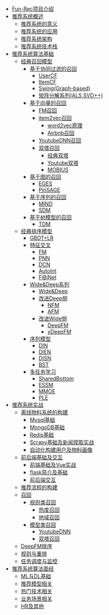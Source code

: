<!-- docs/_sidebar.md -->

* [Fun-Rec项目介绍](/)
* [推荐系统概述]()
    * [推荐系统的意义](/推荐系统概述/推荐系统的意义)
    * [推荐系统的应用](/推荐系统概述/推荐系统的应用)
    * [推荐系统架构](/推荐系统概述/推荐系统架构)
    * [推荐系统技术栈](/推荐系统概述/推荐系统技术栈)
* [推荐系统算法基础]()  
    * [经典召回模型](/推荐算法基础/经典召回模型/)
        * [基于协同过滤的召回](/推荐算法基础/经典召回模型/基于统计的召回/)
            * [UserCF]()
            * [ItemCF]()
            * [Swing(Graph-based)]()
            * [矩阵分解系列(ALS,SVD++)]()
        * [基于向量的召回](/推荐算法基础/经典召回模型/基于向量的召回/)
            * [FM召回]()
            * [item2vec召回]()
                * [word2vec原理]()
                * [Airbnb召回]()
            * [YoutubeDNN召回]()
            * [双塔召回]()
                * [经典双塔]()
                * [Youtube双塔]()
                * [MOBIUS]()
        * [基于图的召回]()
            * [EGES]()
            * [PinSAGE]()
        * [基于序列的召回]()
            * [MIND]()
            * [SDM]()
        * [基于树模型的召回]()
            * [TDM]()
    * [经典排序模型]()
        * [GBDT+LR](/推荐算法基础/经典排序模型/GBDT+LR)
        * [特征交叉](/推荐算法基础/经典排序模型/特征交叉/readme)
            * [FM](/推荐算法基础/经典排序模型/特征交叉/FM)
            * [PNN](/推荐算法基础/经典排序模型/特征交叉/PNN)
            * [DCN](/推荐算法基础/经典排序模型/特征交叉/DCN)
            * [AutoInt]()
            * [FiBiNet]()
        * [Wide&Deep系列]()
            * [Wide&Deep](/推荐算法基础/经典排序模型/Wide&Deep系列/Wide&Deep)
            * [改进Deep侧]()
                * [NFM](/推荐算法基础/经典排序模型/Wide&Deep系列/NFM)
                * [AFM](/推荐算法基础/经典排序模型/Wide&Deep系列/AFM)
            * [改进Wide侧]()
                * [DeepFM]()
                * [xDeepFM]()
        * [序列模型]()
            * [DIN]()
            * [DIEN]()
            * [DISN]()
            * [BST]()
        * [多任务学习]()
            * [SharedBottom]()
            * [ESSM]()
            * [MMOE]()
            * [PLE]()
* [推荐系统实战]()
    * [离线物料系统的构建]()
        * [Mysql基础]()
        * [MongoDB基础]()
        * [Redis基础]()
        * [Scrapy基础及新闻爬取实战]()
        * [自动化构建用户及物料画像]()
    * [前后端基础及交互]()
        * [前端基础及Vue实战]()
        * [flask简介及基础]()
        * [前后端交互]()
    * [推荐流程的构建]()
    * [召回]()
        - [规则类召回]()
            - [热度召回]()
            - [地域召回]()
        - [模型类召回]()
            - [YoutubeDNN]()
            - [双塔召回]()
    * [DeepFM排序]()
    * [规则与重排]()
    * [任务调度与监控]()
* [推荐系统算法面经]()
    * [ML与DL基础](/推荐系统算法面经/ML与DL基础)
    * [推荐模型相关](/推荐系统算法面经/推荐模型相关)
    * [热门技术相关](/推荐系统算法面经/热门技术相关)
    * [业务场景相关](/推荐系统算法面经/业务场景相关)
    * [HR及其他](/推荐系统算法面经/HR及其他)
